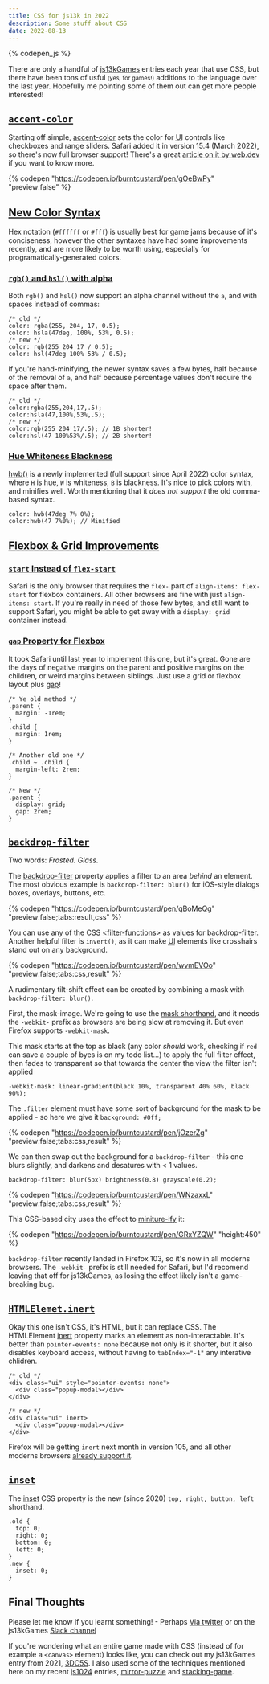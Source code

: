 ```yaml
---
title: CSS for js13k in 2022
description: Some stuff about CSS
date: 2022-08-13
---
```


{% codepen_js %}

There are only a handful of [js13kGames](https://js13kgames.com/) entries each year that use CSS, but there have been tons of usful <small>(yes, for games!)</small> additions to the language over the last year. Hopefully me pointing some of them out can get more people interested!

## [`accent-color`](#accent-color)

Starting off simple, [accent-color](https://developer.mozilla.org/en-US/docs/Web/CSS/accent-color) sets the color for <abbr title="User Interface">UI</abbr> controls like checkboxes and range sliders. Safari added it in version 15.4 (March 2022), so there's now full browser support! There's a great [article on it by web.dev](https://web.dev/accent-color/) if you want to know more.

{% codepen "https://codepen.io/burntcustard/pen/gOeBwPy" "preview:false" %}

## [New Color Syntax](#new-color-syntax)

Hex notation (`#ffffff` or `#fff`) is usually best for game jams because of it's conciseness, however the other syntaxes have had some improvements recently, and are more likely to be worth using, especially for programatically-generated colors.

### [`rgb()` and `hsl()` with alpha](#rgb-and-hsl-with-alpha)
Both `rgb()` and `hsl()` now support an alpha channel without the `a`, and with spaces instead of commas:
```
/* old */
color: rgba(255, 204, 17, 0.5);
color: hsla(47deg, 100%, 53%, 0.5);
/* new */
color: rgb(255 204 17 / 0.5);
color: hsl(47deg 100% 53% / 0.5);
```
If you're hand-minifying, the newer syntax saves a few bytes, half because of the removal of `a`, and half because percentage values don't require the space after them.
```
/* old */
color:rgba(255,204,17,.5);
color:hsla(47,100%,53%,.5);
/* new */
color:rgb(255 204 17/.5); // 1B shorter!
color:hsl(47 100%53%/.5); // 2B shorter!
```

### [Hue Whiteness Blackness](#hue-whiteness-blackness)
[hwb()](https://developer.mozilla.org/en-US/docs/Web/CSS/color_value/hwb) is a newly implemented (full support since April 2022) color syntax, where `H` is hue, `W` is whiteness, `B` is blackness. It's nice to pick colors with, and minifies well. Worth mentioning that it _does not support_ the old comma-based syntax.
```
color: hwb(47deg 7% 0%);
color:hwb(47 7%0%); // Minified
```

## [Flexbox & Grid Improvements](#flexbox-and-grid-improvements)

### [`start` Instead of `flex-start`](#start-instead-of-flex-start)
Safari is the only browser that requires the `flex-` part of `align-items: flex-start` for flexbox containers. All other browsers are fine with just `align-items: start`. If you're really in need of those few bytes, and still want to support Safari, you might be able to get away with a `display: grid` container instead.

### [`gap` Property for Flexbox](#gap-property-for-flexbox)
It took Safari until last year to implement this one, but it's great. Gone are the days of negative margins on the parent and positive margins on the children, or weird margins between siblings. Just use a grid or flexbox layout plus [gap](https://developer.mozilla.org/en-US/docs/Web/CSS/gap)!
```
/* Ye old method */
.parent {
  margin: -1rem;
}
.child {
  margin: 1rem;
}

/* Another old one */
.child ~ .child {
  margin-left: 2rem;
}

/* New */
.parent {
  display: grid;
  gap: 2rem;
}
```

## [`backdrop-filter`](#backdrop-filter)

Two words: _Frosted. Glass._

The [backdrop-filter](https://developer.mozilla.org/en-US/docs/Web/CSS/backdrop-filter) property applies a filter to an area _behind_ an element. The most obvious example is `backdrop-filter: blur()` for iOS-style dialogs boxes, overlays, buttons, etc.

{% codepen "https://codepen.io/burntcustard/pen/qBoMeQg" "preview:false;tabs:result,css" %}

You can use any of the CSS [\<filter-functions\>](https://developer.mozilla.org/en-US/docs/Web/CSS/filter-function) as values for backdrop-filter. Another helpful filter is `invert()`, as it can make <abbr title="User Interface">UI</abbr> elements like crosshairs stand out on any background.

{% codepen "https://codepen.io/burntcustard/pen/wvmEVOo" "preview:false;tabs:css,result" %}

A rudimentary tilt-shift effect can be created by combining a mask with `backdrop-filter: blur()`.

First, the mask-image. We're going to use the [mask shorthand](https://developer.mozilla.org/en-US/docs/Web/CSS/mask), and it needs the `-webkit-` prefix as browsers are being slow at removing it. But even Firefox supports `-webkit-mask`.

This mask starts at the top as black (any color _should_ work, checking if `red` can save a couple of byes is on my todo list…) to apply the full filter effect, then fades to transparent so that towards the center the view the filter isn't applied

```
-webkit-mask: linear-gradient(black 10%, transparent 40% 60%, black 90%);
```

The `.filter` element must have some sort of background for the mask to be applied - so here we give it `background: #0ff;`

{% codepen "https://codepen.io/burntcustard/pen/jOzerZg" "preview:false;tabs:css,result" %}

We can then swap out the background for a `backdrop-filter` - this one blurs slightly, and darkens and desatures with < 1 values.

```
backdrop-filter: blur(5px) brightness(0.8) grayscale(0.2);
```

{% codepen "https://codepen.io/burntcustard/pen/WNzaxxL" "preview:false;tabs:css,result" %}

This CSS-based city uses the effect to [miniture-ify](https://en.wikipedia.org/wiki/Miniature_faking) it:

{% codepen "https://codepen.io/burntcustard/pen/GRxYZQW" "height:450" %}

`backdrop-filter` recently landed in Firefox 103, so it's now in all moderns browsers. The `-webkit-` prefix is still needed for Safari, but I'd recomend leaving that off for js13kGames, as losing the effect likely isn't a game-breaking bug.

## [`HTMLElemet.inert`](#htmlelementinert)

Okay this one isn't CSS, it's HTML, but it can replace CSS. The HTMLElement [inert](https://developer.mozilla.org/en-US/docs/Web/API/HTMLElement/inert) property marks an element as non-interactable. It's better than `pointer-events: none` because not only is it shorter, but it also disables keyboard access, without having to `tabIndex="-1"` any interative chlidren.
```
/* old */
<div class="ui" style="pointer-events: none">
  <div class="popup-modal></div>
</div>

/* new */
<div class="ui" inert>
  <div class="popup-modal></div>
</div>
```
Firefox will be getting `inert` next month in version 105, and all other moderns browsers [already support it](https://caniuse.com/mdn-api_htmlelement_inert).

## [`inset`](#inset)

The [inset](https://developer.mozilla.org/en-US/docs/Web/CSS/inset) CSS property is the new (since 2020) `top, right, button, left` shorthand. 

```
.old {
  top: 0;
  right: 0;
  bottom: 0;
  left: 0;
}
.new {
  inset: 0;
}
```

## Final Thoughts

Please let me know if you learnt something! - Perhaps [Via twitter](https://twitter.com/burntcustard) or on the js13kGames [Slack channel](https://slack.js13kgames.com/)

If you're wondering what an entire game made with CSS (instead of for example a `<canvas>` element) looks like, you can check out my js13kGames entry from 2021, [3DC5S](https://js13kgames.com/entries/3dc5s). I also used some of the techniques mentioned here on my recent [js1024](https://js1024.fun/) entries, [mirror-puzzle](https://github.com/burntcustard/js1024-mirror-puzzle) and [stacking-game](https://github.com/burntcustard/js1024-stacking-game).
